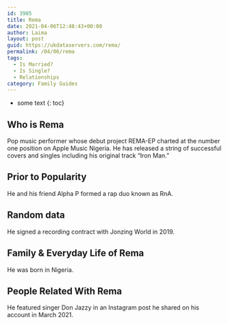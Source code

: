 ```yaml
---
id: 3905
title: Rema
date: 2021-04-06T12:48:43+00:00
author: Laima
layout: post
guid: https://ukdataservers.com/rema/
permalink: /04/06/rema
tags:
  - Is Married?
  - Is Single?
  - Relationships
category: Family Guides
---
```


* some text
{: toc}


## Who is Rema
                  
                  
                  
Pop music performer whose debut project REMA-EP charted at the number one position on Apple Music Nigeria. He has released a string of successful covers and singles including his original track &#8220;Iron Man.&#8221;
                  
              
            
              
            
                
                
                
## Prior to Popularity
                  
                  
                  
He and his friend Alpha P formed a rap duo known as RnA.
                  
              
            
              
            
                
                
                
## Random data
                  
                  
                  
He signed a recording contract with Jonzing World in 2019.
                  
              
            
              
            
                
                
                
## Family & Everyday Life of Rema
                  
                  
                  
He was born in Nigeria.
                  
              
            
              
            
                
                
                
## People Related With Rema
                  
                  
                  
He featured singer Don Jazzy in an Instagram post he shared on his account in March 2021.
                  
              
            
              
            
                
              
            
              
              
            
            
              
            
          
          
          